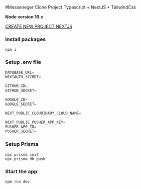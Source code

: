 #Messeneger Clone Project Typescript + NextJS + TailwindCss

**Node version 16.x**

[CREATE NEW PROJECT NEXTJS](https://tailwindcss.com/docs/guides/nextjs)

### Install packages

```shell
npm i
```

### Setup .env file

```js
DATABASE_URL=
NEXTAUTH_SECRET=

GITHUB_ID=
GITHUB_SECRET=

GOOGLE_ID=
GOOGLE_SECRET=

NEXT_PUBLIC_CLOUDINARY_CLOUD_NAME=

NEXT_PUBLIC_PUSHER_APP_KEY=
PUSHER_APP_ID=
PUSHER_SECRET=
```

### Setup Prisma

```shell
npx prisma init
npx prisma db push

```

### Start the app

```shell
npm run dev
```

